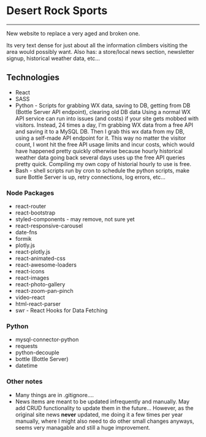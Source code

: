# Desert Rock Sports
---
New website to replace a very aged and broken one.

Its very text dense for just about all the information climbers visiting the area would possibly want. Also has: a store/local news section, newsletter signup, historical weather data, etc...

## Technologies
* React
* SASS
* Python - Scripts for grabbing WX data, saving to DB, getting from DB (Bottle Server API endpoint), clearing old DB data
  Using a normal WX API service can run into issues (and costs) if your site gets mobbed with visitors. Instead, 24 times a day, I'm grabbing WX data from a free API and saving it to a MySQL DB. Then I grab this wx data from my DB, using a self-made API endpoint for it. This way no matter the visitor count, I wont hit the free API usage limits and incur costs, which would have happened pretty quickly otherwise because hourly historical weather data going back several days uses up the free API queries pretty quick. Compiling my own copy of historial hourly to use is free.
* Bash - shell scripts run by cron to schedule the python scripts, make sure Bottle Server is up, retry connections, log errors, etc...

### Node Packages
* react-router
* react-bootstrap
* styled-components - may remove, not sure yet
* react-responsive-carousel
* date-fns
* formik
* plotly.js
* react-plotly.js
* react-animated-css
* react-awesome-loaders
* react-icons
* react-images
* react-photo-gallery
* react-zoom-pan-pinch
* video-react
* html-react-parser
* swr - React Hooks for Data Fetching

### Python
* mysql-connector-python
* requests
* python-decouple
* bottle (Bottle Server)
* datetime

### Other notes
* Many things are in .gitignore....
* News items are meant to be updated infrequently and manually. May add CRUD functionality to update them in the future... However, as the original site news **never** updated, me doing it a few times per year manually, where I might also need to do other small changes anyways, seems very managable and still a huge improvement.
